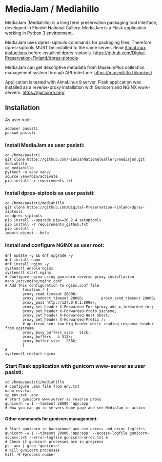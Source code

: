 # MediaJam / Mediahillo

MediaJam (Mediahillo) is a long term preservation packaging tool interface, developed in FInnish National Gallery.
MediaJam is a Flask application working in Python 3 environment.

MediaJam uses dpres-siptools commands for packaging files. Therefore dpres-siptools MUST be installed to the same server. Read [AlmaLinux instuctions](README_AlmaLinux.md) before installind dpres-siptools.
https://github.com/Digital-Preservation-Finland/dpres-siptools

MediaJam can get descriptive metadata from MuseumPlus collection management system through API-interface.
https://museoliitto.fi/kookos/

Application is tested with AlmaLinux 9 server. Flask application was installed as a reverse-proxy installation with Gunicorn and NGINX www-servers.
https://gunicorn.org/

## Installation
As user root:
``````
adduser pasisti
passwd pasisti
``````
### Install MediaJam as user pasisti:
``````
cd /home/pasisti
git clone https://github.com/FinnishNationalGallery/mediajam.git mediahillo
cd mediahillo
python3 -m venv venv/ 
source venv/bin/activate
pip install -r requirements.txt
``````
### Install dpres-siptools as user pasisti:
``````
cd /home/pasisti/mediahillo
git clone https://github.com/Digital-Preservation-Finland/dpres-siptools
cd dpres-siptools
pip install --upgrade pip==20.2.4 setuptools
pip install -r requirements_github.txt
pip install .
import-object --help
``````
### Install and configure NGINX as user root:
``````
dnf update -y && dnf upgrade -y
dnf install nano
dnf install nginx -y
systemctl enable nginx
systemctl start nginx
# Configure nginx using gunicorn reverse proxy installation
nano /etc/nginx/nginx.conf
# Add this configuration to nginx.conf file
        location / {
        proxy_read_timeout 28800;
        proxy_connect_timeout 28800;        proxy_send_timeout 28800;
        proxy_pass http://127.0.0.1:8000/;
        proxy_set_header X-Forwarded-For $proxy_add_x_forwarded_for;
        proxy_set_header X-Forwarded-Proto $scheme;
        proxy_set_header X-Forwarded-Host $host;
        proxy_set_header X-Forwarded-Prefix /;
        # upstream sent too big header while reading response header from upstream
        proxy_busy_buffers_size   512k;
        proxy_buffers   4 512k;
        proxy_buffer_size   256k;
        }
# 
systemctl restart nginx
``````
### Start Flask application with gunicorn www-server as user pasisti:
``````
cd /home/pasisti/mediahillo
# Configure .env file from env.txt 
nano env.txt
cp env.txt .env
# Start gunicorn www-server as reverse proxy
gunicorn -w 1 --timeout 28800 'app:app'
# Now you can go to servers home page and see MediaJam in action
``````
#### Other commands for gunicorn management:
``````
# Start gunicorn to background and use access and error logfiles
gunicorn -w 1 --timeout 28800 'app:app' --access-logfile gunicorn-access.txt --error-logfile gunicorn-error.txt &
# Check if gunicorn processes are in progress
ps -aux | grep "gunicorn"
# Kill gunicorn processes
kill -9 #process number
``````